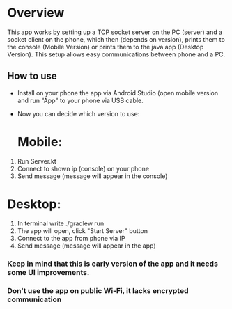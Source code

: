 # Overview
This app works by setting up a TCP socket server on the PC (server) and a socket client on the phone, 
which then (depends on version), prints them to the console (Mobile Version) or prints them to the java app (Desktop Version). 
This setup allows easy communications between phone and a PC. 


## How to use
- Install on your phone the app via Android Studio (open mobile version and run "App" to your phone via USB cable.
- Now you can decide which version to use:

  # Mobile: 
1. Run Server.kt
2. Connect to shown ip (console) on your phone
3. Send message (message will appear in the console)

  # Desktop:
1. In terminal write ./gradlew run
2. The app will open, click "Start Server" button
3. Connect to the app from phone via IP
4. Send message (message will appear in the app)

### Keep in mind that this is early version of the app and it needs some UI improvements.
### Don't use the app on public Wi-Fi, it lacks encrypted communication 
